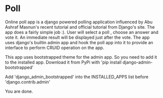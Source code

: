 Poll
====
Online poll app is a django powered polling application influenced by Abu Ashraf Masnun's 
recent tutorial and official tutorial from Django's site. The app does a fairly simple job :). 
User will select a poll , choose an answer and vote it. An immediate result will be displayed 
just after the vote. The app uses django's builtin admin app and hook the poll app into it to 
provide an interface to perform CRUID operation on the app.


This app uses bootstrapped theme for the admin app. So you need to add it to the installed app. 
Download it from PyPi with 'pip install django-admin-bootstrapped'

Add 'django_admin_bootstrapped' into the INSTALLED_APPS list before 'django.contrib.admin'

You are done.

